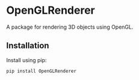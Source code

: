 # OpenGLRenderer
A package for rendering 3D objects using OpenGL.

## Installation
Install using pip:

`pip install OpenGLRenderer`
